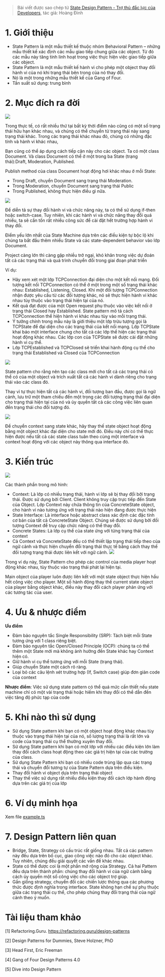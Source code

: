 > Bài viết được sao chép từ [State Design Pattern - Trợ thủ đắc lực của Developers](https://viblo.asia/p/state-design-pattern-tro-thu-dac-luc-cua-developers-3P0lPB9PKox), tác giả: Hoàng Đinh

# 1. Giới thiệu

- State Pattern là một mẫu thiết kế thuộc nhóm Behavioral Pattern – những mẫu thiết kế xác định các mẫu giao tiếp chung giữa các object. Từ đó các mẫu này tăng tính linh hoạt trong việc thực hiện việc giao tiếp giữa các object.
- State Pattern là một mẫu thiết kế hành vi cho phép một object thay đổi hành vi của nó khi trạng thái bên trong của nó thay đổi.
- Nó là một trong những mẫu thiết kế của Gang of Four.
- Tần suất sử dụng: trung bình

# 2. Mục đích ra đời

![](https://images.viblo.asia/11c95ce4-736f-4fa6-89ae-8d2843091493.png)

Trong thực tế, có rất nhiều thứ tại bất kỳ thời điểm nào cũng có một số trạng thái hữu hạn khác nhau, và chúng có thể chuyển từ trạng thái này sang trạng thái khác. Trong các trạng thái khác nhau đó, chúng có những đặc tính và hành vi khác nhau,

Bạn cũng có thể áp dụng cách tiếp cận này cho các object. Ta có một class Document. Và class Document có thể ở một trong ba State (trạng thái):Draft, Moderation, Published.

Publish method của class Document hoạt động hơi khác nhau ở mỗi State:

- Trong Draft, chuyển Document sang trạng thái Moderation.
- Trong Moderation, chuyển Document sang trạng thái Public
- Trong Published, không thực hiện điều gì nữa.

![](https://images.viblo.asia/9626db2c-deec-405c-af73-a0b47eb77cb0.png)

Để diễn tả sự thay đổi hành vi và chức năng này, ta có thể sử dụng if-then hoặc switch-case. Tuy nhiên, khi các hành vi và chức năng thay đổi quá nhiều, ta sẽ cần tốn rất nhiều công sức để cài đặt hết trường hợp hành vi thay đổi.

Điểm yếu lớn nhất của State Machine dựa trên các điều kiện tự bộc lộ khi chúng ta bắt đầu thêm nhiều State và các state-dependent behavior vào lớp Document.

Project càng lớn thì càng gặp nhiều trở ngại, khó khăn trong việc dự đoán tất cả các trạng thái và quá trình chuyển đổi trong giai đoạn phát triển

Ví dụ:

- Hãy xem xét một lớp TCPConnection đại diện cho một kết nối mạng. Đối tượng kết nối TCPConnection có thể ở một trong một số trạng thái khác nhau: Established, Listening, Closed. Khi một đối tượng TCPConnection nhận được yêu cầu từ các đối tượng khác, nó sẽ thực hiện hành vi khác nhau tùy thuộc vào trạng thái hiện tại của nó.
- Kết quả đạt được của một Open request phụ thuộc vào việc kết nối ở trạng thái Closed hay Established. State pattern mô tả cách TCPConnection thể hiện hành vi khác nhau tùy vào mỗi trạng thái.
- Ý tưởng chính trong mẫu này là giới thiệu một lớp trừu tượng gọi là TCPState để đại diện cho các trạng thái của kết nối mạng. Lớp TCPState khai báo một interface chung cho tất cả các lớp thể hiện các trạng thái hoạt động khác nhau. Các lớp con của TCPState sẽ được cài đặt những hành vi cụ thể.
- Lớp TCPEstablished và TCPClosed sẽ triển khai hành động cụ thể cho trạng thái Established và Closed của TCPConnection

![](https://images.viblo.asia/df1e4b3a-0de2-489e-a1b6-7f5f491203b6.gif)

State pattern cho rằng nên tạo các class mới cho tất cả các trạng thái có thể có của một object và trích xuất tất cả các hành vi dành riêng cho trạng thái vào các class đó.

Thay vì tự thực hiện tất cả các hành vi, đối tượng ban đầu, được gọi là ngữ cảnh, lưu trữ một tham chiếu đến một trong các đối tượng trạng thái đại diện cho trạng thái hiện tại của nó và ủy quyền tất cả các công việc liên quan đến trạng thái cho đối tượng đó.

![](https://images.viblo.asia/94f5d487-8cc2-4ba0-9c2f-beb243426afd.png)

Để chuyển context sang state khác, hãy thay thế state object hoạt động bằng một object khác đại diện cho state mới đó. Điều này chỉ có thể thực hiện được nếu tất cả các state class tuân theo cùng một interface và context hoạt động với các object này thông qua interface đó.

# 3. Kiến trúc

![](https://refactoring.guru/images/patterns/diagrams/state/structure-en.png?id=38c5cc3a610a201e5bc26a441c63d327)

Các thành phần trong mô hình:

- Context: Là lớp có nhiều trạng thái, hành vi lớp sẽ bị thay đổi bởi trạng thái. Được sử dụng bởi Client. Client không truy cập trực tiếp đến State của Object. Lớp Context này chứa thông tin của ConcreteState object, cho hành vi nào tương ứng với trạng thái nào hiện đang được thực hiện
- State Interface: Là interface hoặc abstract class xác định các đặc tính cơ bản của tất cả ConcreteState Object. Chúng sẽ được sử dụng bởi đối tượng Context để truy cập chức năng có thể thay đổi.
- Concrete States: Là lớp cụ thể của state ứng với từng trạng thái của context
- Cả Context và ConcreteState đều có thể thiết lập trạng thái tiếp theo của ngữ cảnh và thực hiện chuyển đổi trạng thái thực tế bằng cách thay thế đối tượng trạng thái được liên kết với ngữ cảnh.
  ![](https://images.viblo.asia/57b59923-d4f6-4428-899e-190515b8d37a.png)

Trong ví dụ này, State Pattern cho phép các control của media player hoạt động khác nhau, tùy thuộc vào trạng thái phát lại hiện tại.

Main object của player luôn được liên kết với một state object thực hiện hầu hết công việc cho player. Một số hành động thay thế current state object của player bằng object khác, điều này thay đổi cách player phản ứng với các tương tác của user.

# 4. Ưu & nhược điểm

**Ưu điểm**

- Đảm bảo nguyên tắc Single Responsibility (SRP): Tách biệt mỗi State tương ứng với 1 class riêng biệt.
- Đảm bảo nguyên tắc Open/Closed Principle (OCP): chúng ta có thể thêm một State mới mà không ảnh hưởng đến State khác hay Context hiện có.
- Giữ hành vi cụ thể tương ứng với mỗi State (trạng thái).
- Giúp chuyển State một cách rõ ràng.
- Loại bỏ các câu lệnh xét trường hợp (If, Switch case) giúp đơn giản code của context

**Nhược điểm**: Việc sử dụng state pattern có thể quá mức cần thiết nếu state machine chỉ có một vài trạng thái hoặc hiếm khi thay đổi có thể dẫn đến việc tăng độ phức tạp của code

# 5. Khi nào thì sử dụng

- Sử dụng State pattern khi bạn có một object hoạt động khác nhau tùy thuộc vào trạng thái hiện tại của nó, số lượng trạng thái là rất lớn và code của trạng thái cụ thể thường xuyên thay đổi.
- Sử dụng State pattern khi bạn có một lớp với nhiều các điều kiện lớn làm thay đổi cách class hoạt động theo các giá trị hiện tại của các trường của class.
- Sử dụng State Pattern khi bạn có nhiều code trùng lặp qua các trạng thái và chuyển đổi tương tự của State Pattern dựa trên điều kiện.
- Thay đổi hành vi object dựa trên trạng thái object
- Thay thế việc sử dụng rất nhiều điều kiện thay đổi cách lớp hành động dựa trên các giá trị của lớp

# 6. Ví dụ minh họa

Xem file [example.ts](./example.ts)

# 7. Design Pattern liên quan

- Bridge, State, Strategy có cấu trúc rất giống nhau. Tất cả các pattern này đều dựa trên bố cục, giao công việc nào đó cho các object khác. Tuy nhiên, chúng đều giải quyết các vấn đề khác nhau.
- State có thể được coi là một phần mở rộng của Strategy. Cả hai Pattern đều dựa trên thành phần: chúng thay đổi hành vi của ngữ cảnh bằng cách ủy quyền một số công việc cho các object trợ giúp.
- Gần giống strategy, chuyển đổi các chiến lược thông qua các phương thức được định nghĩa trong interface. State không hạn chế sự phụ thuộc giữa các trạng thái cụ thể, cho phép chúng thay đổi trạng thái của ngữ cảnh theo ý muốn.

# Tài liệu tham khảo

[1] Refactoring.Guru. https://refactoring.guru/design-patterns

[2] Design Patterns for Dummies, Steve Holzner, PhD

[3] Head First, Eric Freeman

[4] Gang of Four Design Patterns 4.0

[5] Dive into Design Pattern
